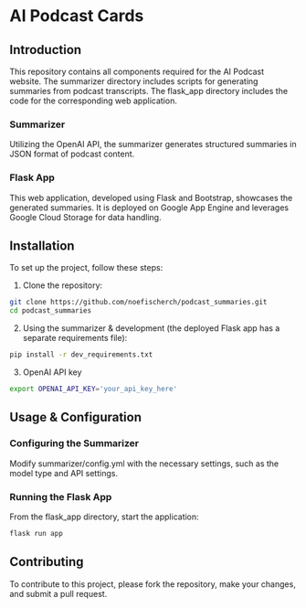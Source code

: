 # AI Podcast Cards

## Introduction

This repository contains all components required for the AI Podcast website. The summarizer directory includes scripts for generating summaries from podcast transcripts. The flask_app directory includes the code for the corresponding web application.

### Summarizer

Utilizing the OpenAI API, the summarizer generates structured summaries in JSON format of podcast content.

### Flask App

This web application, developed using Flask and Bootstrap, showcases the generated summaries. It is deployed on Google App Engine and leverages Google Cloud Storage for data handling.

## Installation

To set up the project, follow these steps:

1. Clone the repository:

```zsh
git clone https://github.com/noefischerch/podcast_summaries.git
cd podcast_summaries
```

2. Using the summarizer & development (the deployed Flask app has a separate requirements file):

```zsh
pip install -r dev_requirements.txt
```

3. OpenAI API key

```zsh
export OPENAI_API_KEY='your_api_key_here'
```

## Usage & Configuration

### Configuring the Summarizer

Modify summarizer/config.yml with the necessary settings, such as the model type and API settings.

### Running the Flask App

From the flask_app directory, start the application:

```zsh
flask run app
```

## Contributing

To contribute to this project, please fork the repository, make your changes, and submit a pull request.
